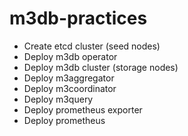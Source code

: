 # m3db-practices

- Create etcd cluster (seed nodes) 
- Deploy m3db operator
- Deploy m3db cluster (storage nodes)
- Deploy m3aggregator 
- Deploy m3coordinator 
- Deploy m3query 
- Deploy prometheus exporter 
- Deploy prometheus
